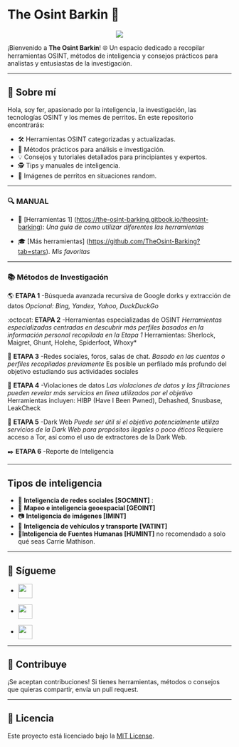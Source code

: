 

<!---
TheOsint-Barking/TheOsint-Barking is a ✨ special ✨ repository because its `README.md` (this file) appears on your GitHub profile.
You can click the Preview link to take a look at your changes.
--->
# The Osint Barkin :paw_prints: 

 <p align="center">
    <img src="https://readme-typing-svg.herokuapp.com/?font=Tourney&center=true&color=2CFF00&size=40&width=750&height=80&lines=INTELIGENCIA"/>
</p>

¡Bienvenido a **The Osint Barkin**! 🌐 Un espacio dedicado a recopilar herramientas OSINT, métodos de inteligencia y consejos prácticos para analistas y entusiastas de la investigación.

---

## 🌟 Sobre mí
Hola, soy fer, apasionado por la inteligencia, la investigación, las tecnologías OSINT y los memes de perritos. En este repositorio encontrarás:
- 🛠️ Herramientas OSINT categorizadas y actualizadas.
- 📖 Métodos prácticos para análisis e investigación.
- 💡 Consejos y tutoriales detallados para principiantes y expertos.
- 🕵️ Tips y manuales de inteligencia.
- 🐶 Imágenes de perritos en situaciones random.

---

### 🔍 MANUAL
- :notebook_with_decorative_cover: [Herramientas 1] (https://the-osint-barking.gitbook.io/theosint-barking): *Una guia de como utilizar diferentes las herramientas*

- :mortar_board: [Más herramientas] (https://github.com/TheOsint-Barking?tab=stars). *Mis favoritas*

---

### 📚 Métodos de Investigación
:earth_americas: **ETAPA 1** 
-Búsqueda avanzada recursiva de Google dorks y extracción de datos
*Opcional: Bing, Yandex, Yahoo, DuckDuckGo*

   :octocat: **ETAPA 2** 
-Herramientas especializadas de OSINT
*Herramientas especializadas centradas en descubrir más perfiles basados en la información personal recopilada en la Etapa 1*
Herramientas: Sherlock, Maigret, Ghunt, Holehe, Spiderfoot, Whoxy*

   :eyes: **ETAPA 3** 
-Redes sociales, foros, salas de chat. 
*Basado en las cuentas o perfiles recopilados previamente*
Es posible un perfilado más profundo del objetivo estudiando sus actividades sociales

   :email: **ETAPA 4** 
-Violaciones de datos
*Las violaciones de datos y las filtraciones pueden revelar más servicios en línea utilizados por el objetivo*
Herramientas incluyen: HIBP (Have I Been Pwned), Dehashed, Snusbase, LeakCheck

   :pill: **ETAPA 5**
-Dark Web 
*Puede ser útil si el objetivo potencialmente utiliza servicios de la Dark Web para propósitos ilegales o poco éticos*
Requiere acceso a Tor, así como el uso de extractores de la Dark Web.

   :black_nib: **ETAPA 6** 
-Reporte de Inteligencia

---
## Tipos de inteligencia

- :iphone: **Inteligencia de redes sociales [SOCMINT]** :
- :telescope: **Mapeo e inteligencia geoespacial [GEOINT]** 
- :camera: **Inteligencia de imágenes [IMINT]** 
- :car: **Inteligencia de vehículos y transporte [VATINT]** 
- 🚶**Inteligencia de Fuentes Humanas [HUMINT]** no recomendado a solo qué seas Carrie Mathison.
---
## 💬 Sígueme
- <a href = 'https://medium.com/@fer11svR'> <img width = '32px' align= 'center' src="https://raw.githubusercontent.com/rahulbanerjee26/githubAboutMeGenerator/main/icons/medium.svg"/></a>

- <a href = 'https://www.linkedin.com/in/fernando11ortega/'> <img width = '32px' align= 'center' src="https://raw.githubusercontent.com/rahulbanerjee26/githubAboutMeGenerator/main/icons/linked-in-alt.svg"/></a>

- <a href = 'https://x.com/fer_svr1'> <img width = '32px' align= 'center' src="https://raw.githubusercontent.com/rahulbanerjee26/githubAboutMeGenerator/main/icons/twitter.svg"/></a> 
---


## 🚀 Contribuye
¡Se aceptan contribuciones! Si tienes herramientas, métodos o consejos que quieras compartir, envía un pull request.

---

## 📜 Licencia
Este proyecto está licenciado bajo la [MIT License](https://opensource.org/licenses/MIT).

